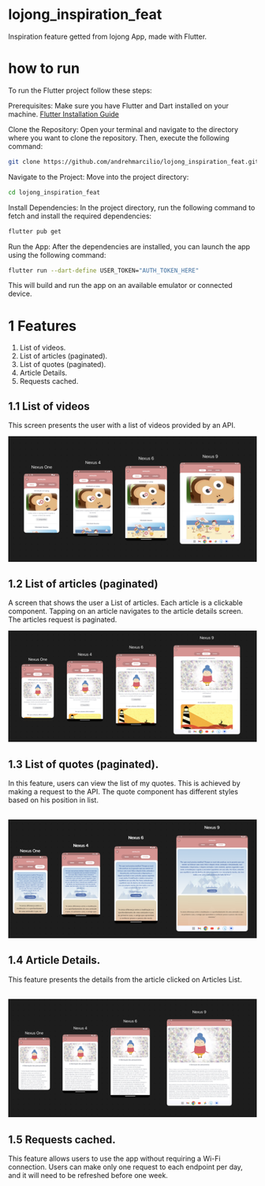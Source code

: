 # lojong_inspiration_feat

Inspiration feature getted from lojong App, made with Flutter. 

# how to run

To run the Flutter project follow these steps:

Prerequisites: Make sure you have Flutter and Dart installed on your machine. [Flutter Installation Guide](https://docs.flutter.dev/get-started/install)

Clone the Repository: Open your terminal and navigate to the directory where you want to clone the repository. Then, execute the following command:

```bash
git clone https://github.com/andrehmarcilio/lojong_inspiration_feat.git
```
Navigate to the Project: Move into the project directory:

```bash
cd lojong_inspiration_feat
```

Install Dependencies: In the project directory, run the following command to fetch and install the required dependencies:

```bash
flutter pub get
```

Run the App: After the dependencies are installed, you can launch the app using the following command:

```bash
flutter run --dart-define USER_TOKEN="AUTH_TOKEN_HERE"
```

This will build and run the app on an available emulator or connected device.

# 1 Features

1. List of videos.
2. List of articles (paginated).
3. List of quotes (paginated).
4. Article Details.
5. Requests cached.

## 1.1 List of videos

This screen presents the user with a list of videos provided by an API. 


<img src="./screenshots/videos_screenshots.png" >



## 1.2 List of articles (paginated)

A screen that shows the user a List of articles. Each article is a clickable component. Tapping on an article navigates to the article details screen. The articles request is paginated.

<img src="./screenshots/articles_screenshots.png" >


## 1.3 List of quotes (paginated).

In this feature, users can view the list of my quotes. This is achieved by making a request to the API. The quote component has different styles based on his position in list.

<br />

<img src="./screenshots/quotes_screenshots.png" >

## 1.4 Article Details.

This feature presents the details from the article clicked on Articles List.

<br />

<img src="./screenshots/article_details_screenshots.png" >

## 1.5 Requests cached.

This feature allows users to use the app without requiring a Wi-Fi connection. Users can make only one request to each endpoint per day, and it will need to be refreshed before one week.

<br />
